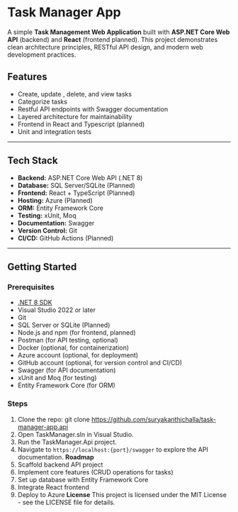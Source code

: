 # Task Manager App
A simple **Task Management Web Application** built with **ASP.NET Core Web API** (backend) and **React** (frontend planned).
This project demonstrates clean architecture principles, RESTful API design, and modern web development practices.
## Features
- Create, update , delete, and view tasks
- Categorize tasks
- Restful API endpoints with Swagger documentation
- Layered architecture for maintainability
- Frontend in React and Typescript (planned)
- Unit and integration tests
---
## Tech Stack
- **Backend:** ASP.NET Core Web API (.NET 8) 
- **Database:** SQL Server/SQLite (Planned)
- **Frontend:** React + TypeScript (Planned)
- **Hosting:** Azure (Planned)
- **ORM:** Entity Framework Core
- **Testing:** xUnit, Moq
- **Documentation:** Swagger
- **Version Control:** Git
- **CI/CD:** GitHub Actions (Planned)
---
## Getting Started
### Prerequisites
- [.NET 8 SDK](https://dotnet.microsoft.com/download/dotnet/8.0)
- Visual Studio 2022 or later
- Git
- SQL Server or SQLite (Planned)
- Node.js and npm (for frontend, planned)
- Postman (for API testing, optional)
- Docker (optional, for containerization)
- Azure account (optional, for deployment)
- GitHub account (optional, for version control and CI/CD)
- Swagger (for API documentation)
- xUnit and Moq (for testing)
- Entity Framework Core (for ORM)
### Steps
1. Clone the repo:
	git clone https://github.com/suryakanthichalla/task-manager-app.api
2. Open TaskManager.sln in Visual Studio.
3. Run the TaskManager.Api project.
4. Navigate to `https://localhost:{port}/swagger` to explore the API documentation.
**Roadmap**
1. Scaffold backend API project
2. Implement core features (CRUD operations for tasks)
3. Set up database with Entity Framework Core
4. Integrate React frontend
5. Deploy to Azure
**License**
This project is licensed under the MIT License - see the LICENSE file for details.

